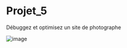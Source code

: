 # Projet_5
Débuggez et optimisez un site de photographe

![image](https://github.com/cl201ficelle/Nina_Carducci_Chedhomme_Melanie/assets/139238877/c984f5fa-9dfd-4a88-92fb-431ccd3a02c6)






